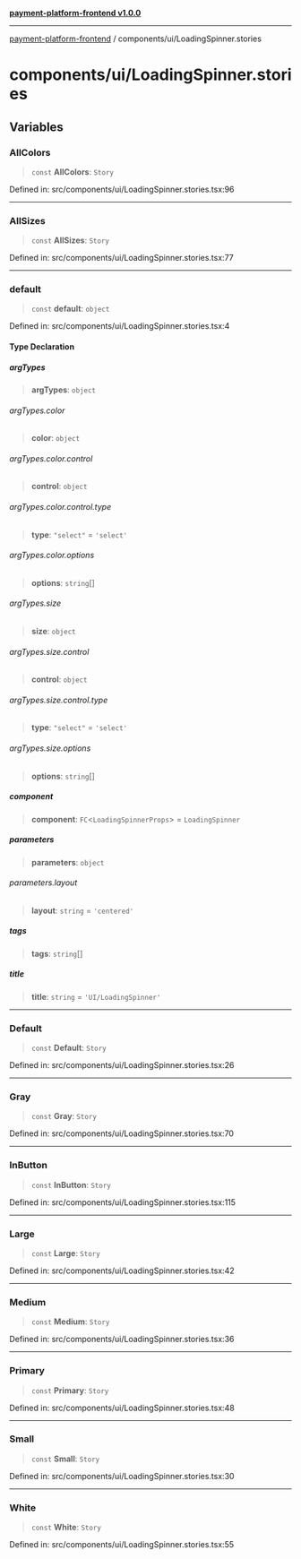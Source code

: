 [**payment-platform-frontend v1.0.0**](../../README.md)

***

[payment-platform-frontend](../../README.md) / components/ui/LoadingSpinner.stories

# components/ui/LoadingSpinner.stories

## Variables

### AllColors

> `const` **AllColors**: `Story`

Defined in: src/components/ui/LoadingSpinner.stories.tsx:96

***

### AllSizes

> `const` **AllSizes**: `Story`

Defined in: src/components/ui/LoadingSpinner.stories.tsx:77

***

### default

> `const` **default**: `object`

Defined in: src/components/ui/LoadingSpinner.stories.tsx:4

#### Type Declaration

##### argTypes

> **argTypes**: `object`

###### argTypes.color

> **color**: `object`

###### argTypes.color.control

> **control**: `object`

###### argTypes.color.control.type

> **type**: `"select"` = `'select'`

###### argTypes.color.options

> **options**: `string`[]

###### argTypes.size

> **size**: `object`

###### argTypes.size.control

> **control**: `object`

###### argTypes.size.control.type

> **type**: `"select"` = `'select'`

###### argTypes.size.options

> **options**: `string`[]

##### component

> **component**: `FC`\<`LoadingSpinnerProps`\> = `LoadingSpinner`

##### parameters

> **parameters**: `object`

###### parameters.layout

> **layout**: `string` = `'centered'`

##### tags

> **tags**: `string`[]

##### title

> **title**: `string` = `'UI/LoadingSpinner'`

***

### Default

> `const` **Default**: `Story`

Defined in: src/components/ui/LoadingSpinner.stories.tsx:26

***

### Gray

> `const` **Gray**: `Story`

Defined in: src/components/ui/LoadingSpinner.stories.tsx:70

***

### InButton

> `const` **InButton**: `Story`

Defined in: src/components/ui/LoadingSpinner.stories.tsx:115

***

### Large

> `const` **Large**: `Story`

Defined in: src/components/ui/LoadingSpinner.stories.tsx:42

***

### Medium

> `const` **Medium**: `Story`

Defined in: src/components/ui/LoadingSpinner.stories.tsx:36

***

### Primary

> `const` **Primary**: `Story`

Defined in: src/components/ui/LoadingSpinner.stories.tsx:48

***

### Small

> `const` **Small**: `Story`

Defined in: src/components/ui/LoadingSpinner.stories.tsx:30

***

### White

> `const` **White**: `Story`

Defined in: src/components/ui/LoadingSpinner.stories.tsx:55
